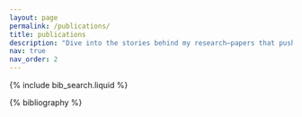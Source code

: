 ```yaml
---
layout: page
permalink: /publications/
title: publications
description: "Dive into the stories behind my research—papers that push boundaries and ideas that spark conversations. 📚✨ (* stands for equal contribution from the authors.)"
nav: true
nav_order: 2
---
```


<!-- _pages/publications.md -->

<!-- Bibsearch Feature -->

{% include bib_search.liquid %}

<div class="publications">

{% bibliography %}

</div>
